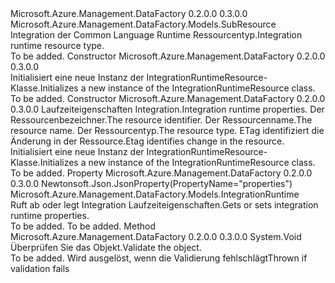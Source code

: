 <Type Name="IntegrationRuntimeResource" FullName="Microsoft.Azure.Management.DataFactory.Models.IntegrationRuntimeResource">
  <TypeSignature Language="C#" Value="public class IntegrationRuntimeResource : Microsoft.Azure.Management.DataFactory.Models.SubResource" />
  <TypeSignature Language="ILAsm" Value=".class public auto ansi beforefieldinit IntegrationRuntimeResource extends Microsoft.Azure.Management.DataFactory.Models.SubResource" />
  <TypeSignature Language="DocId" Value="T:Microsoft.Azure.Management.DataFactory.Models.IntegrationRuntimeResource" />
  <TypeSignature Language="VB.NET" Value="Public Class IntegrationRuntimeResource&#xA;Inherits SubResource" />
  <TypeSignature Language="F#" Value="type IntegrationRuntimeResource = class&#xA;    inherit SubResource" />
  <AssemblyInfo>
    <AssemblyName>Microsoft.Azure.Management.DataFactory</AssemblyName>
    <AssemblyVersion>0.2.0.0</AssemblyVersion>
    <AssemblyVersion>0.3.0.0</AssemblyVersion>
  </AssemblyInfo>
  <Base>
    <BaseTypeName>Microsoft.Azure.Management.DataFactory.Models.SubResource</BaseTypeName>
  </Base>
  <Interfaces />
  <Docs>
    <summary>
            <span data-ttu-id="565d7-101">Integration der Common Language Runtime Ressourcentyp.</span><span class="sxs-lookup"><span data-stu-id="565d7-101">Integration runtime resource type.</span></span>
            </summary>
    <remarks>To be added.</remarks>
  </Docs>
  <Members>
    <Member MemberName=".ctor">
      <MemberSignature Language="C#" Value="public IntegrationRuntimeResource ();" />
      <MemberSignature Language="ILAsm" Value=".method public hidebysig specialname rtspecialname instance void .ctor() cil managed" />
      <MemberSignature Language="DocId" Value="M:Microsoft.Azure.Management.DataFactory.Models.IntegrationRuntimeResource.#ctor" />
      <MemberSignature Language="VB.NET" Value="Public Sub New ()" />
      <MemberType>Constructor</MemberType>
      <AssemblyInfo>
        <AssemblyName>Microsoft.Azure.Management.DataFactory</AssemblyName>
        <AssemblyVersion>0.2.0.0</AssemblyVersion>
        <AssemblyVersion>0.3.0.0</AssemblyVersion>
      </AssemblyInfo>
      <Parameters />
      <Docs>
        <summary>
            <span data-ttu-id="565d7-102">Initialisiert eine neue Instanz der IntegrationRuntimeResource-Klasse.</span><span class="sxs-lookup"><span data-stu-id="565d7-102">Initializes a new instance of the IntegrationRuntimeResource class.</span></span>
            </summary>
        <remarks>To be added.</remarks>
      </Docs>
    </Member>
    <Member MemberName=".ctor">
      <MemberSignature Language="C#" Value="public IntegrationRuntimeResource (Microsoft.Azure.Management.DataFactory.Models.IntegrationRuntime properties, string id = null, string name = null, string type = null, string etag = null);" />
      <MemberSignature Language="ILAsm" Value=".method public hidebysig specialname rtspecialname instance void .ctor(class Microsoft.Azure.Management.DataFactory.Models.IntegrationRuntime properties, string id, string name, string type, string etag) cil managed" />
      <MemberSignature Language="DocId" Value="M:Microsoft.Azure.Management.DataFactory.Models.IntegrationRuntimeResource.#ctor(Microsoft.Azure.Management.DataFactory.Models.IntegrationRuntime,System.String,System.String,System.String,System.String)" />
      <MemberSignature Language="VB.NET" Value="Public Sub New (properties As IntegrationRuntime, Optional id As String = null, Optional name As String = null, Optional type As String = null, Optional etag As String = null)" />
      <MemberSignature Language="F#" Value="new Microsoft.Azure.Management.DataFactory.Models.IntegrationRuntimeResource : Microsoft.Azure.Management.DataFactory.Models.IntegrationRuntime * string * string * string * string -&gt; Microsoft.Azure.Management.DataFactory.Models.IntegrationRuntimeResource" Usage="new Microsoft.Azure.Management.DataFactory.Models.IntegrationRuntimeResource (properties, id, name, type, etag)" />
      <MemberType>Constructor</MemberType>
      <AssemblyInfo>
        <AssemblyName>Microsoft.Azure.Management.DataFactory</AssemblyName>
        <AssemblyVersion>0.2.0.0</AssemblyVersion>
        <AssemblyVersion>0.3.0.0</AssemblyVersion>
      </AssemblyInfo>
      <Parameters>
        <Parameter Name="properties" Type="Microsoft.Azure.Management.DataFactory.Models.IntegrationRuntime" />
        <Parameter Name="id" Type="System.String" />
        <Parameter Name="name" Type="System.String" />
        <Parameter Name="type" Type="System.String" />
        <Parameter Name="etag" Type="System.String" />
      </Parameters>
      <Docs>
        <param name="properties"><span data-ttu-id="565d7-103">Laufzeiteigenschaften Integration.</span><span class="sxs-lookup"><span data-stu-id="565d7-103">Integration runtime properties.</span></span></param>
        <param name="id"><span data-ttu-id="565d7-104">Der Ressourcenbezeichner.</span><span class="sxs-lookup"><span data-stu-id="565d7-104">The resource identifier.</span></span></param>
        <param name="name"><span data-ttu-id="565d7-105">Der Ressourcenname.</span><span class="sxs-lookup"><span data-stu-id="565d7-105">The resource name.</span></span></param>
        <param name="type"><span data-ttu-id="565d7-106">Der Ressourcentyp.</span><span class="sxs-lookup"><span data-stu-id="565d7-106">The resource type.</span></span></param>
        <param name="etag"><span data-ttu-id="565d7-107">ETag identifiziert die Änderung in der Ressource.</span><span class="sxs-lookup"><span data-stu-id="565d7-107">Etag identifies change in the resource.</span></span></param>
        <summary>
            <span data-ttu-id="565d7-108">Initialisiert eine neue Instanz der IntegrationRuntimeResource-Klasse.</span><span class="sxs-lookup"><span data-stu-id="565d7-108">Initializes a new instance of the IntegrationRuntimeResource class.</span></span>
            </summary>
        <remarks>To be added.</remarks>
      </Docs>
    </Member>
    <Member MemberName="Properties">
      <MemberSignature Language="C#" Value="public Microsoft.Azure.Management.DataFactory.Models.IntegrationRuntime Properties { get; set; }" />
      <MemberSignature Language="ILAsm" Value=".property instance class Microsoft.Azure.Management.DataFactory.Models.IntegrationRuntime Properties" />
      <MemberSignature Language="DocId" Value="P:Microsoft.Azure.Management.DataFactory.Models.IntegrationRuntimeResource.Properties" />
      <MemberSignature Language="VB.NET" Value="Public Property Properties As IntegrationRuntime" />
      <MemberSignature Language="F#" Value="member this.Properties : Microsoft.Azure.Management.DataFactory.Models.IntegrationRuntime with get, set" Usage="Microsoft.Azure.Management.DataFactory.Models.IntegrationRuntimeResource.Properties" />
      <MemberType>Property</MemberType>
      <AssemblyInfo>
        <AssemblyName>Microsoft.Azure.Management.DataFactory</AssemblyName>
        <AssemblyVersion>0.2.0.0</AssemblyVersion>
        <AssemblyVersion>0.3.0.0</AssemblyVersion>
      </AssemblyInfo>
      <Attributes>
        <Attribute>
          <AttributeName>Newtonsoft.Json.JsonProperty(PropertyName="properties")</AttributeName>
        </Attribute>
      </Attributes>
      <ReturnValue>
        <ReturnType>Microsoft.Azure.Management.DataFactory.Models.IntegrationRuntime</ReturnType>
      </ReturnValue>
      <Docs>
        <summary>
            <span data-ttu-id="565d7-109">Ruft ab oder legt Integration Laufzeiteigenschaften.</span><span class="sxs-lookup"><span data-stu-id="565d7-109">Gets or sets integration runtime properties.</span></span>
            </summary>
        <value>To be added.</value>
        <remarks>To be added.</remarks>
      </Docs>
    </Member>
    <Member MemberName="Validate">
      <MemberSignature Language="C#" Value="public virtual void Validate ();" />
      <MemberSignature Language="ILAsm" Value=".method public hidebysig newslot virtual instance void Validate() cil managed" />
      <MemberSignature Language="DocId" Value="M:Microsoft.Azure.Management.DataFactory.Models.IntegrationRuntimeResource.Validate" />
      <MemberSignature Language="VB.NET" Value="Public Overridable Sub Validate ()" />
      <MemberSignature Language="F#" Value="abstract member Validate : unit -&gt; unit&#xA;override this.Validate : unit -&gt; unit" Usage="integrationRuntimeResource.Validate " />
      <MemberType>Method</MemberType>
      <AssemblyInfo>
        <AssemblyName>Microsoft.Azure.Management.DataFactory</AssemblyName>
        <AssemblyVersion>0.2.0.0</AssemblyVersion>
        <AssemblyVersion>0.3.0.0</AssemblyVersion>
      </AssemblyInfo>
      <ReturnValue>
        <ReturnType>System.Void</ReturnType>
      </ReturnValue>
      <Parameters />
      <Docs>
        <summary>
            <span data-ttu-id="565d7-110">Überprüfen Sie das Objekt.</span><span class="sxs-lookup"><span data-stu-id="565d7-110">Validate the object.</span></span>
            </summary>
        <remarks>To be added.</remarks>
        <exception cref="T:Microsoft.Rest.ValidationException">
            <span data-ttu-id="565d7-111">Wird ausgelöst, wenn die Validierung fehlschlägt</span><span class="sxs-lookup"><span data-stu-id="565d7-111">Thrown if validation fails</span></span>
            </exception>
      </Docs>
    </Member>
  </Members>
</Type>